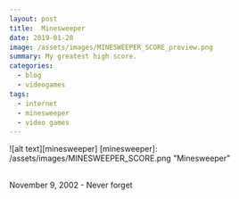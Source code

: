 ```yaml
---
layout: post
title:  Minesweeper
date: 2019-01-20
image: /assets/images/MINESWEEPER_SCORE_preview.png
summary: My greatest high score.
categories:
  - blog
  - videogames
tags:
  - internet
  - minesweeper
  - video games
---
```


![alt text][minesweeper]
[minesweeper]: /assets/images/MINESWEEPER_SCORE.png "Minesweeper"

<br />
November 9, 2002 - Never forget
